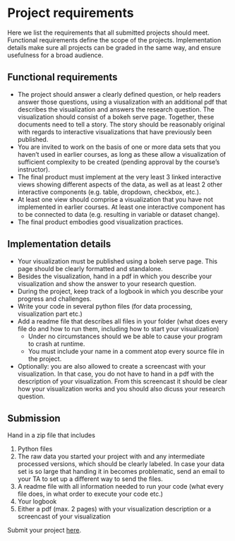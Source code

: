 # Project requirements

Here we list the requirements that all submitted projects should meet. Functional requirements define the scope of the projects. Implementation details make sure all projects can be graded in the same way, and ensure usefulness for a broad audience.

## Functional requirements

* The project should answer a clearly defined question, or help readers answer those questions, using a viusalization with an additional pdf that describes the visualization and answers the research question. The visualization should consist of a bokeh serve page. Together, these documents need to tell a story. The story should be reasonably original with regards to interactive visualizations that have previously been published.
* You are invited to work on the basis of one or more data sets that you haven’t used in earlier courses, as long as these allow a visualization of sufficient complexity to be created (pending approval by the course’s instructor).
* The final product must implement at the very least 3 linked interactive views showing different aspects of the data, as well as at least 2 other interactive components (e.g. table, dropdown, checkbox, etc.).
* At least one view should comprise a visualization that you have not implemented in earlier courses. At least one interactive component has to be connected to data (e.g. resulting in variable or dataset change).
* The final product embodies good visualization practices.

## Implementation details

* Your visualization must be published using a bokeh serve page. This page should be clearly formatted and standalone.
* Besides the visualization, hand in a pdf in which you describe your visualization and show the answer to your research question. 
* During the project, keep track of a logbook in which you describe your progress and challenges.
* Write your code in several python files (for data processing, visualization part etc.)
* Add a readme file that describes all files in your folder (what does every file do and how to run them, including how to start your visualization)
    * Under no circumstances should we be able to cause your program to crash at runtime.
    * You must include your name in a comment atop every source file in the project.
* Optionally: you are also allowed to create a screencast with your visualization. In that case, you do not have to hand in a pdf with the description of your visualization. From this screencast it should be clear how your visualization works and you should also dicuss your research question.

## Submission

Hand in a zip file that includes 

1. Python files 
2. The raw data you started your project with and any intermediate processed versions, which should be clearly labeled. In case your data set is so large that handing it in becomes problematic, send an email to your TA to set up a different way to send the files.
3. A readme file with all information needed to run your code (what every file does, in what order to execute your code etc.)
4. Your logbook
5. Either a pdf (max. 2 pages) with your visualization description or a screencast of your visualization

Submit your project [here](/project/submit).

